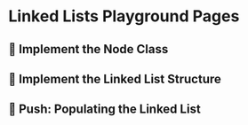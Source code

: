 # Linked Lists Playground Pages

## 📝 Implement the Node Class
## 📝 Implement the Linked List Structure
## 📝 Push: Populating the Linked List
